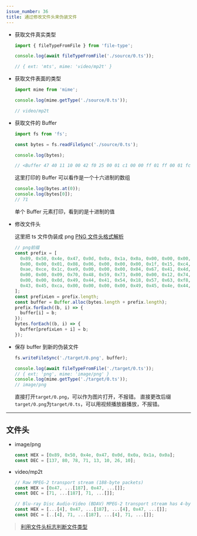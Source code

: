 ```yaml
---
issue_number: 36
title: 通过修改文件头来伪装文件
---
```


- 获取文件真实类型

  ```javascript
  import { fileTypeFromFile } from 'file-type';

  console.log(await fileTypeFromFile('./source/0.ts'));

  // { ext: 'mts', mime: 'video/mp2t' }
  ```

- 获取文件表面的类型

  ```javascript
  import mime from 'mime';

  console.log(mime.getType('./source/0.ts'));

  // video/mp2t
  ```

- 获取文件的 Buffer

  ```javascript
  import fs from 'fs';

  const bytes = fs.readFileSync('./source/0.ts');

  console.log(bytes);

  // <Buffer 47 40 11 10 00 42 f0 25 00 01 c1 00 00 ff 01 ff 00 01 fc 80 14 48 12 01 06 46 46 6d 70 65 67 09 53 65 72 76 69 63 65 30 31 77 7c 43 ca ff ff ff ff ff ... 2931246 more bytes>
  ```

  这里打印的 Buffer 可以看作是一个十六进制的数组

  ```javascript
  console.log(bytes.at(0));
  console.log(bytes[0]);
  // 71
  ```

  单个 Buffer 元素打印，看到的是十进制的值

- 修改文件头

  这里把 ts 文件伪装成 png
  [PNG 文件头格式解析](https://blog.csdn.net/u013943420/article/details/76855416)

  ```javascript
  // png前缀
  const prefix = [
    0x89, 0x50, 0x4e, 0x47, 0x0d, 0x0a, 0x1a, 0x0a, 0x00, 0x00, 0x00, 0x0d, 0x49, 0x48, 0x44, 0x52, 0x00, 0x00, 0x00, 0x01, 0x00,
    0x00, 0x00, 0x01, 0x08, 0x06, 0x00, 0x00, 0x00, 0x1f, 0x15, 0xc4, 0x89, 0x00, 0x00, 0x00, 0x01, 0x73, 0x52, 0x47, 0x42, 0x00,
    0xae, 0xce, 0x1c, 0xe9, 0x00, 0x00, 0x00, 0x04, 0x67, 0x41, 0x4d, 0x41, 0x00, 0x00, 0xb1, 0x8f, 0x0b, 0xfc, 0x61, 0x05, 0x00,
    0x00, 0x00, 0x09, 0x70, 0x48, 0x59, 0x73, 0x00, 0x00, 0x12, 0x74, 0x00, 0x00, 0x12, 0x74, 0x01, 0xde, 0x66, 0x1f, 0x78, 0x00,
    0x00, 0x00, 0x0d, 0x49, 0x44, 0x41, 0x54, 0x18, 0x57, 0x63, 0xf8, 0xff, 0xff, 0xff, 0x7f, 0x00, 0x09, 0xfb, 0x03, 0xfd, 0x05,
    0x43, 0x45, 0xca, 0x00, 0x00, 0x00, 0x00, 0x49, 0x45, 0x4e, 0x44, 0xae, 0x42, 0x60, 0x82,
  ];
  const prefixLen = prefix.length;
  const buffer = Buffer.alloc(bytes.length + prefix.length);
  prefix.forEach((b, i) => {
    buffer[i] = b;
  });
  bytes.forEach((b, i) => {
    buffer[prefixLen + i] = b;
  });
  ```

- 保存 buffer 到新的伪装文件

  ```javascript
  fs.writeFileSync('./target/0.png', buffer);

  console.log(await fileTypeFromFile('./target/0.ts'));
  // { ext: 'png', mime: 'image/png' }
  console.log(mime.getType('./target/0.ts'));
  // image/png
  ```

  直接打开`target/0.png`，可以作为图片打开，不报错。
  直接更改后缀`target/0.png`为`target/0.ts`，可以用视频播放器播放，不报错。

---

## 文件头

- image/png

  ```javascript
  const HEX = [0x89, 0x50, 0x4e, 0x47, 0x0d, 0x0a, 0x1a, 0x0a];
  const DEC = [137, 80, 78, 71, 13, 10, 26, 10];
  ```

- video/mp2t

  ```javascript
  // Raw MPEG-2 transport stream (188-byte packets)
  const HEX = [0x47, ...[187], 0x47, ...[]];
  const DEC = [71, ...[187], 71, ...[]];

  // Blu-ray Disc Audio-Video (BDAV) MPEG-2 transport stream has 4-byte TP_extra_header before each 188-byte packet
  const HEX = [...[4], 0x47, ...[187], ...[4], 0x47, ...[]];
  const DEC = [..[4], 71, ...[187], ...[4], 71, ...[]];
  ```

> [利用文件头标志判断文件类型](https://blog.mythsman.com/post/5d301940976abc05b345469f/)
